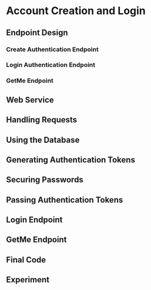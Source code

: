 # Account Creation and Login


## Endpoint Design


### Create Authentication Endpoint


### Login Authentication Endpoint


### GetMe Endpoint


## Web Service


## Handling Requests


## Using the Database


## Generating Authentication Tokens


## Securing Passwords


## Passing Authentication Tokens


## Login Endpoint


## GetMe Endpoint


## Final Code


## Experiment
